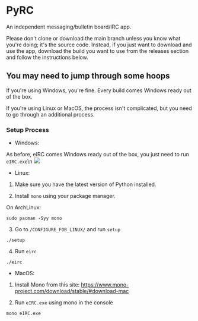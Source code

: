 # PyRC

An independent messaging/bulletin board/IRC app.

Please don't clone or download the main branch unless you
know what you're doing; it's the source code. Instead, if
you just want to download and use the app, download the
build you want to use from the releases section and follow
the instructions below.

## You may need to jump through some hoops

If you're using Windows, you're fine. Every build comes Windows ready out of the box.

If you're using Linux or MacOS, the process isn't complicated, but you need to go through
an additional process.

### Setup Process

 * Windows:

 As before, eIRC comes Windows ready out of the box, you just need to run `eIRC.exe`\n
 <img src="https://www.cmplxapps.github.io/eirc/visual/exepic.png">

 * Linux:

1. Make sure you have the latest version of Python installed.

2. Install `mono` using your package manager.

On ArchLinux:
```
sudo pacman -Syy mono
```

3. Go to `/CONFIGURE_FOR_LINUX/` and run `setup`
```
./setup
```

4. Run `eirc`
```
./eirc
```

 * MacOS:

1. Install Mono from this site: https://www.mono-project.com/download/stable/#download-mac

2. Run `eIRC.exe` using mono in the console
```
mono eIRC.exe
```

